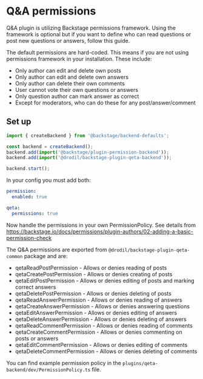 # Q&A permissions

Q&A plugin is utilizing Backstage permissions framework. Using the framework is optional
but if you want to define who can read questions or post new questions or answers, follow this guide.

The default permissions are hard-coded. This means if you are not using permissions framework in
your installation. These include:

- Only author can edit and delete own posts
- Only author can edit and delete own answers
- Only author can delete their own comments
- User cannot vote their own questions or answers
- Only question author can mark answer as correct
- Except for moderators, who can do these for any post/answer/comment

## Set up

```ts
import { createBackend } from '@backstage/backend-defaults';

const backend = createBackend();
backend.add(import('@backstage/plugin-permission-backend'));
backend.add(import('@drodil/backstage-plugin-qeta-backend'));

backend.start();
```

In your config you must add both:

```yaml
permission:
  enabled: true

qeta:
  permissions: true
```

Now handle the permissions in your own PermissionPolicy. See details from
https://backstage.io/docs/permissions/plugin-authors/02-adding-a-basic-permission-check

The Q&A permissions are exported from `@drodil/backstage-plugin-qeta-common` package and are:

- qetaReadPostPermission - Allows or denies reading of posts
- qetaCreatePostPermission - Allows or denies creating of posts
- qetaEditPostPermission - Allows or denies editing of posts and marking correct answers
- qetaDeletePostPermission - Allows or denies deleting of posts
- qetaReadAnswerPermission - Allows or denies reading of answers
- qetaCreateAnswerPermission - Allows or denies answering questions
- qetaEditAnswerPermission - Allows or denies editing of answers
- qetaDeleteAnswerPermission - Allows or denies deleting of answers
- qetaReadCommentPermission - Allows or denies reading of comments
- qetaCreateCommentPermission - Allows or denies commenting on posts or answers
- qetaEditCommentPermission - Allows or denies editing of comments
- qetaDeleteCommentPermission - Allows or denies deleting of comments

You can find example permission policy in the `plugins/qeta-backend/dev/PermissionPolicy.ts` file.
